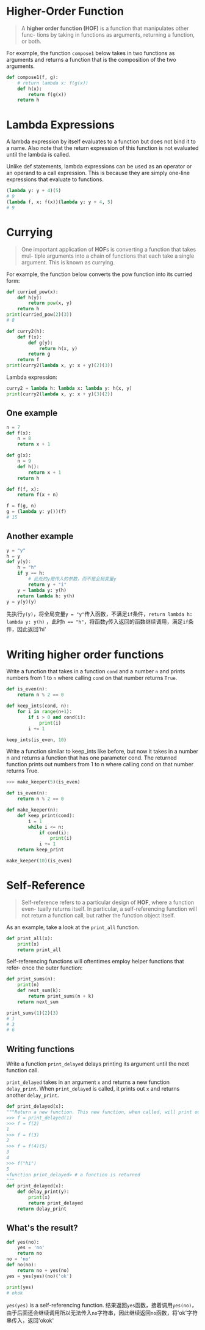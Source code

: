 # Higher-Order Function

> A **higher order function (HOF)** is a function that manipulates other func-
> tions by taking in functions as arguments, returning a function, or both.

For example, the function `compose1` below takes in two functions as arguments
and returns a function that is the composition of the two arguments.

```py
def compose1(f, g):
    # return lambda x: f(g(x))
    def h(x):
        return f(g(x))
    return h
```

# Lambda Expressions

A lambda expression by itself evaluates to a function but does not bind it to
a name. Also note that the return expression of this function is not evaluated
until the lambda is called.

Unlike def statements, lambda expressions can be used as an operator or
an operand to a call expression. This is because they are simply one-line
expressions that evaluate to functions.

```py
(lambda y: y + 4)(5)
# 9
(lambda f, x: f(x))(lambda y: y + 4, 5)
# 9
```

# Currying

> One important application of **HOF**s is converting a function that takes mul-
> tiple arguments into a chain of functions that each take a single argument.
> This is known as currying.

For example, the function below converts the pow function into its curried form:

```py
def curried_pow(x):
    def h(y):
        return pow(x, y)
    return h
print(curried_pow(2)(3))
# 8
```

```py
def curry2(h):
    def f(x):
        def g(y):
            return h(x, y)
        return g
    return f
print(curry2(lambda x, y: x + y)(2)(3))
```

Lambda expression:

```py
curry2 = lambda h: lambda x: lambda y: h(x, y)
print(curry2(lambda x, y: x + y)(3)(2))
```

## One example

```py
n = 7
def f(x):
    n = 8
    return x + 1

def g(x):
    n = 9
    def h():
        return x + 1
    return h

def f(f, x):
    return f(x + n)

f = f(g, n)
g = (lambda y: y())(f)
# 15
```

## Another example

```py
y = "y"
h = y
def y(y):
    h = "h"
    if y == h:
        # 此处的y是传入的参数，而不是全局变量y
        return y + "i"
    y = lambda y: y(h)
    return lambda h: y(h)
y = y(y)(y)
```

先执行`y(y)`，将全局变量`y = "y"`传入函数，不满足`if`条件，`return lambda h: lambda y: y(h)` ，此时`h == "h"`，将函数`y`传入返回的函数继续调用，满足`if`条件，因此返回'hi'

# Writing higher order functions

Write a function that takes in a function `cond` and a number `n` and prints numbers from 1 to `n` where calling `cond` on that number returns `True`.

```py
def is_even(n):
    return n % 2 == 0

def keep_ints(cond, n):
    for i in range(n+1):
        if i > 0 and cond(i):
            print(i)
        i += 1

keep_ints(is_even, 10)
```

Write a function similar to keep_ints like before, but now it takes in a
number n and returns a function that has one parameter cond. The returned
function prints out numbers from 1 to n where calling cond on that number
returns True.

```py
>>> make_keeper(5)(is_even)

def is_even(n):
    return n % 2 == 0

def make_keeper(n):
    def keep_print(cond):
        i = 1
        while i <= n:
            if cond(i):
                print(i)
            i += 1
    return keep_print

make_keeper(10)(is_even)
```

# Self-Reference

> Self-reference refers to a particular design of **HOF**, where a function even-
> tually returns itself. In particular, a self-referencing function will not return
> a function call, but rather the function object itself.

As an example, take a look at the `print_all` function.

```py
def print_all(x):
    print(x)
    return print_all
```

Self-referencing functions will oftentimes employ helper functions that refer-
ence the outer function:

```py
def print_sums(n):
    print(n)
    def next_sum(k):
        return print_sums(n + k)
    return next_sum

print_sums(1)(2)(3)
# 1
# 3
# 6
```

## Writing functions

Write a function `print_delayed` delays printing its argument until the next function call.

`print_delayed` takes in an argument `x` and returns a new function `delay_print`. When `print_delayed` is called, it prints out `x` and returns another `delay_print`.

```py
def print_delayed(x):
"""Return a new function. This new function, when called, will print out x and return another function with the same behavior.
>>> f = print_delayed(1)
>>> f = f(2)
1
>>> f = f(3)
2
>>> f = f(4)(5)
3
4
>>> f("hi")
5
<function print_delayed> # a function is returned
"""
def print_delayed(x):
    def delay_print(y):
        print(x)
        return print_delayed
    return delay_print
```

## What's the result?

```py
def yes(no):
    yes = 'no'
    return no
no = 'no'
def no(no):
    return no + yes(no)
yes = yes(yes)(no)('ok')

print(yes)
# okok
```

`yes(yes)` is a self-referencing function. 结果返回`yes`函数，接着调用`yes(no)`，由于后面还会继续调用所以无法传入`no`字符串，因此继续返回`no`函数，将'ok'字符串传入，返回'okok'
